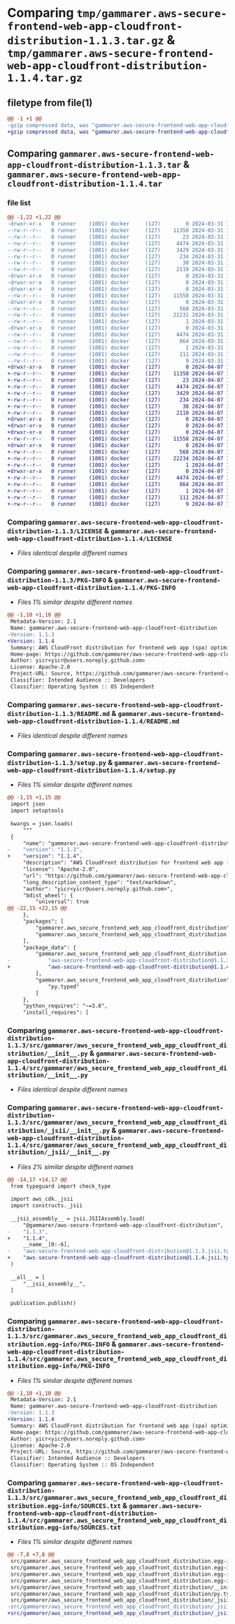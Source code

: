 # Comparing `tmp/gammarer.aws-secure-frontend-web-app-cloudfront-distribution-1.1.3.tar.gz` & `tmp/gammarer.aws-secure-frontend-web-app-cloudfront-distribution-1.1.4.tar.gz`

## filetype from file(1)

```diff
@@ -1 +1 @@
-gzip compressed data, was "gammarer.aws-secure-frontend-web-app-cloudfront-distribution-1.1.3.tar", last modified: Sun Mar 31 18:21:15 2024, max compression
+gzip compressed data, was "gammarer.aws-secure-frontend-web-app-cloudfront-distribution-1.1.4.tar", last modified: Sun Apr  7 18:21:17 2024, max compression
```

## Comparing `gammarer.aws-secure-frontend-web-app-cloudfront-distribution-1.1.3.tar` & `gammarer.aws-secure-frontend-web-app-cloudfront-distribution-1.1.4.tar`

### file list

```diff
@@ -1,22 +1,22 @@
-drwxr-xr-x   0 runner    (1001) docker     (127)        0 2024-03-31 18:21:15.467528 gammarer.aws-secure-frontend-web-app-cloudfront-distribution-1.1.3/
--rw-r--r--   0 runner    (1001) docker     (127)    11358 2024-03-31 18:21:01.000000 gammarer.aws-secure-frontend-web-app-cloudfront-distribution-1.1.3/LICENSE
--rw-r--r--   0 runner    (1001) docker     (127)       23 2024-03-31 18:21:01.000000 gammarer.aws-secure-frontend-web-app-cloudfront-distribution-1.1.3/MANIFEST.in
--rw-r--r--   0 runner    (1001) docker     (127)     4474 2024-03-31 18:21:15.467528 gammarer.aws-secure-frontend-web-app-cloudfront-distribution-1.1.3/PKG-INFO
--rw-r--r--   0 runner    (1001) docker     (127)     3429 2024-03-31 18:21:01.000000 gammarer.aws-secure-frontend-web-app-cloudfront-distribution-1.1.3/README.md
--rw-r--r--   0 runner    (1001) docker     (127)      234 2024-03-31 18:21:01.000000 gammarer.aws-secure-frontend-web-app-cloudfront-distribution-1.1.3/pyproject.toml
--rw-r--r--   0 runner    (1001) docker     (127)       38 2024-03-31 18:21:15.467528 gammarer.aws-secure-frontend-web-app-cloudfront-distribution-1.1.3/setup.cfg
--rw-r--r--   0 runner    (1001) docker     (127)     2110 2024-03-31 18:21:01.000000 gammarer.aws-secure-frontend-web-app-cloudfront-distribution-1.1.3/setup.py
-drwxr-xr-x   0 runner    (1001) docker     (127)        0 2024-03-31 18:21:15.463528 gammarer.aws-secure-frontend-web-app-cloudfront-distribution-1.1.3/src/
-drwxr-xr-x   0 runner    (1001) docker     (127)        0 2024-03-31 18:21:15.467528 gammarer.aws-secure-frontend-web-app-cloudfront-distribution-1.1.3/src/gammarer/
-drwxr-xr-x   0 runner    (1001) docker     (127)        0 2024-03-31 18:21:15.467528 gammarer.aws-secure-frontend-web-app-cloudfront-distribution-1.1.3/src/gammarer/aws_secure_frontend_web_app_cloudfront_distribution/
--rw-r--r--   0 runner    (1001) docker     (127)    11558 2024-03-31 18:21:01.000000 gammarer.aws-secure-frontend-web-app-cloudfront-distribution-1.1.3/src/gammarer/aws_secure_frontend_web_app_cloudfront_distribution/__init__.py
-drwxr-xr-x   0 runner    (1001) docker     (127)        0 2024-03-31 18:21:15.467528 gammarer.aws-secure-frontend-web-app-cloudfront-distribution-1.1.3/src/gammarer/aws_secure_frontend_web_app_cloudfront_distribution/_jsii/
--rw-r--r--   0 runner    (1001) docker     (127)      568 2024-03-31 18:21:01.000000 gammarer.aws-secure-frontend-web-app-cloudfront-distribution-1.1.3/src/gammarer/aws_secure_frontend_web_app_cloudfront_distribution/_jsii/__init__.py
--rw-r--r--   0 runner    (1001) docker     (127)    22231 2024-03-31 18:21:01.000000 gammarer.aws-secure-frontend-web-app-cloudfront-distribution-1.1.3/src/gammarer/aws_secure_frontend_web_app_cloudfront_distribution/_jsii/aws-secure-frontend-web-app-cloudfront-distribution@1.1.3.jsii.tgz
--rw-r--r--   0 runner    (1001) docker     (127)        1 2024-03-31 18:21:01.000000 gammarer.aws-secure-frontend-web-app-cloudfront-distribution-1.1.3/src/gammarer/aws_secure_frontend_web_app_cloudfront_distribution/py.typed
-drwxr-xr-x   0 runner    (1001) docker     (127)        0 2024-03-31 18:21:15.467528 gammarer.aws-secure-frontend-web-app-cloudfront-distribution-1.1.3/src/gammarer.aws_secure_frontend_web_app_cloudfront_distribution.egg-info/
--rw-r--r--   0 runner    (1001) docker     (127)     4474 2024-03-31 18:21:15.000000 gammarer.aws-secure-frontend-web-app-cloudfront-distribution-1.1.3/src/gammarer.aws_secure_frontend_web_app_cloudfront_distribution.egg-info/PKG-INFO
--rw-r--r--   0 runner    (1001) docker     (127)      864 2024-03-31 18:21:15.000000 gammarer.aws-secure-frontend-web-app-cloudfront-distribution-1.1.3/src/gammarer.aws_secure_frontend_web_app_cloudfront_distribution.egg-info/SOURCES.txt
--rw-r--r--   0 runner    (1001) docker     (127)        1 2024-03-31 18:21:15.000000 gammarer.aws-secure-frontend-web-app-cloudfront-distribution-1.1.3/src/gammarer.aws_secure_frontend_web_app_cloudfront_distribution.egg-info/dependency_links.txt
--rw-r--r--   0 runner    (1001) docker     (127)      111 2024-03-31 18:21:15.000000 gammarer.aws-secure-frontend-web-app-cloudfront-distribution-1.1.3/src/gammarer.aws_secure_frontend_web_app_cloudfront_distribution.egg-info/requires.txt
--rw-r--r--   0 runner    (1001) docker     (127)        9 2024-03-31 18:21:15.000000 gammarer.aws-secure-frontend-web-app-cloudfront-distribution-1.1.3/src/gammarer.aws_secure_frontend_web_app_cloudfront_distribution.egg-info/top_level.txt
+drwxr-xr-x   0 runner    (1001) docker     (127)        0 2024-04-07 18:21:17.628636 gammarer.aws-secure-frontend-web-app-cloudfront-distribution-1.1.4/
+-rw-r--r--   0 runner    (1001) docker     (127)    11358 2024-04-07 18:21:03.000000 gammarer.aws-secure-frontend-web-app-cloudfront-distribution-1.1.4/LICENSE
+-rw-r--r--   0 runner    (1001) docker     (127)       23 2024-04-07 18:21:03.000000 gammarer.aws-secure-frontend-web-app-cloudfront-distribution-1.1.4/MANIFEST.in
+-rw-r--r--   0 runner    (1001) docker     (127)     4474 2024-04-07 18:21:17.628636 gammarer.aws-secure-frontend-web-app-cloudfront-distribution-1.1.4/PKG-INFO
+-rw-r--r--   0 runner    (1001) docker     (127)     3429 2024-04-07 18:21:03.000000 gammarer.aws-secure-frontend-web-app-cloudfront-distribution-1.1.4/README.md
+-rw-r--r--   0 runner    (1001) docker     (127)      234 2024-04-07 18:21:03.000000 gammarer.aws-secure-frontend-web-app-cloudfront-distribution-1.1.4/pyproject.toml
+-rw-r--r--   0 runner    (1001) docker     (127)       38 2024-04-07 18:21:17.628636 gammarer.aws-secure-frontend-web-app-cloudfront-distribution-1.1.4/setup.cfg
+-rw-r--r--   0 runner    (1001) docker     (127)     2110 2024-04-07 18:21:03.000000 gammarer.aws-secure-frontend-web-app-cloudfront-distribution-1.1.4/setup.py
+drwxr-xr-x   0 runner    (1001) docker     (127)        0 2024-04-07 18:21:17.624636 gammarer.aws-secure-frontend-web-app-cloudfront-distribution-1.1.4/src/
+drwxr-xr-x   0 runner    (1001) docker     (127)        0 2024-04-07 18:21:17.624636 gammarer.aws-secure-frontend-web-app-cloudfront-distribution-1.1.4/src/gammarer/
+drwxr-xr-x   0 runner    (1001) docker     (127)        0 2024-04-07 18:21:17.624636 gammarer.aws-secure-frontend-web-app-cloudfront-distribution-1.1.4/src/gammarer/aws_secure_frontend_web_app_cloudfront_distribution/
+-rw-r--r--   0 runner    (1001) docker     (127)    11558 2024-04-07 18:21:03.000000 gammarer.aws-secure-frontend-web-app-cloudfront-distribution-1.1.4/src/gammarer/aws_secure_frontend_web_app_cloudfront_distribution/__init__.py
+drwxr-xr-x   0 runner    (1001) docker     (127)        0 2024-04-07 18:21:17.628636 gammarer.aws-secure-frontend-web-app-cloudfront-distribution-1.1.4/src/gammarer/aws_secure_frontend_web_app_cloudfront_distribution/_jsii/
+-rw-r--r--   0 runner    (1001) docker     (127)      568 2024-04-07 18:21:03.000000 gammarer.aws-secure-frontend-web-app-cloudfront-distribution-1.1.4/src/gammarer/aws_secure_frontend_web_app_cloudfront_distribution/_jsii/__init__.py
+-rw-r--r--   0 runner    (1001) docker     (127)    22234 2024-04-07 18:21:03.000000 gammarer.aws-secure-frontend-web-app-cloudfront-distribution-1.1.4/src/gammarer/aws_secure_frontend_web_app_cloudfront_distribution/_jsii/aws-secure-frontend-web-app-cloudfront-distribution@1.1.4.jsii.tgz
+-rw-r--r--   0 runner    (1001) docker     (127)        1 2024-04-07 18:21:03.000000 gammarer.aws-secure-frontend-web-app-cloudfront-distribution-1.1.4/src/gammarer/aws_secure_frontend_web_app_cloudfront_distribution/py.typed
+drwxr-xr-x   0 runner    (1001) docker     (127)        0 2024-04-07 18:21:17.624636 gammarer.aws-secure-frontend-web-app-cloudfront-distribution-1.1.4/src/gammarer.aws_secure_frontend_web_app_cloudfront_distribution.egg-info/
+-rw-r--r--   0 runner    (1001) docker     (127)     4474 2024-04-07 18:21:17.000000 gammarer.aws-secure-frontend-web-app-cloudfront-distribution-1.1.4/src/gammarer.aws_secure_frontend_web_app_cloudfront_distribution.egg-info/PKG-INFO
+-rw-r--r--   0 runner    (1001) docker     (127)      864 2024-04-07 18:21:17.000000 gammarer.aws-secure-frontend-web-app-cloudfront-distribution-1.1.4/src/gammarer.aws_secure_frontend_web_app_cloudfront_distribution.egg-info/SOURCES.txt
+-rw-r--r--   0 runner    (1001) docker     (127)        1 2024-04-07 18:21:17.000000 gammarer.aws-secure-frontend-web-app-cloudfront-distribution-1.1.4/src/gammarer.aws_secure_frontend_web_app_cloudfront_distribution.egg-info/dependency_links.txt
+-rw-r--r--   0 runner    (1001) docker     (127)      111 2024-04-07 18:21:17.000000 gammarer.aws-secure-frontend-web-app-cloudfront-distribution-1.1.4/src/gammarer.aws_secure_frontend_web_app_cloudfront_distribution.egg-info/requires.txt
+-rw-r--r--   0 runner    (1001) docker     (127)        9 2024-04-07 18:21:17.000000 gammarer.aws-secure-frontend-web-app-cloudfront-distribution-1.1.4/src/gammarer.aws_secure_frontend_web_app_cloudfront_distribution.egg-info/top_level.txt
```

### Comparing `gammarer.aws-secure-frontend-web-app-cloudfront-distribution-1.1.3/LICENSE` & `gammarer.aws-secure-frontend-web-app-cloudfront-distribution-1.1.4/LICENSE`

 * *Files identical despite different names*

### Comparing `gammarer.aws-secure-frontend-web-app-cloudfront-distribution-1.1.3/PKG-INFO` & `gammarer.aws-secure-frontend-web-app-cloudfront-distribution-1.1.4/PKG-INFO`

 * *Files 1% similar despite different names*

```diff
@@ -1,10 +1,10 @@
 Metadata-Version: 2.1
 Name: gammarer.aws-secure-frontend-web-app-cloudfront-distribution
-Version: 1.1.3
+Version: 1.1.4
 Summary: AWS CloudFront distribution for frontend web app (spa) optimized.
 Home-page: https://github.com/gammarer/aws-secure-frontend-web-app-cloudfront-distribution.git
 Author: yicr<yicr@users.noreply.github.com>
 License: Apache-2.0
 Project-URL: Source, https://github.com/gammarer/aws-secure-frontend-web-app-cloudfront-distribution.git
 Classifier: Intended Audience :: Developers
 Classifier: Operating System :: OS Independent
```

### Comparing `gammarer.aws-secure-frontend-web-app-cloudfront-distribution-1.1.3/README.md` & `gammarer.aws-secure-frontend-web-app-cloudfront-distribution-1.1.4/README.md`

 * *Files identical despite different names*

### Comparing `gammarer.aws-secure-frontend-web-app-cloudfront-distribution-1.1.3/setup.py` & `gammarer.aws-secure-frontend-web-app-cloudfront-distribution-1.1.4/setup.py`

 * *Files 1% similar despite different names*

```diff
@@ -1,15 +1,15 @@
 import json
 import setuptools
 
 kwargs = json.loads(
     """
 {
     "name": "gammarer.aws-secure-frontend-web-app-cloudfront-distribution",
-    "version": "1.1.3",
+    "version": "1.1.4",
     "description": "AWS CloudFront distribution for frontend web app (spa) optimized.",
     "license": "Apache-2.0",
     "url": "https://github.com/gammarer/aws-secure-frontend-web-app-cloudfront-distribution.git",
     "long_description_content_type": "text/markdown",
     "author": "yicr<yicr@users.noreply.github.com>",
     "bdist_wheel": {
         "universal": true
@@ -22,15 +22,15 @@
     },
     "packages": [
         "gammarer.aws_secure_frontend_web_app_cloudfront_distribution",
         "gammarer.aws_secure_frontend_web_app_cloudfront_distribution._jsii"
     ],
     "package_data": {
         "gammarer.aws_secure_frontend_web_app_cloudfront_distribution._jsii": [
-            "aws-secure-frontend-web-app-cloudfront-distribution@1.1.3.jsii.tgz"
+            "aws-secure-frontend-web-app-cloudfront-distribution@1.1.4.jsii.tgz"
         ],
         "gammarer.aws_secure_frontend_web_app_cloudfront_distribution": [
             "py.typed"
         ]
     },
     "python_requires": "~=3.8",
     "install_requires": [
```

### Comparing `gammarer.aws-secure-frontend-web-app-cloudfront-distribution-1.1.3/src/gammarer/aws_secure_frontend_web_app_cloudfront_distribution/__init__.py` & `gammarer.aws-secure-frontend-web-app-cloudfront-distribution-1.1.4/src/gammarer/aws_secure_frontend_web_app_cloudfront_distribution/__init__.py`

 * *Files identical despite different names*

### Comparing `gammarer.aws-secure-frontend-web-app-cloudfront-distribution-1.1.3/src/gammarer/aws_secure_frontend_web_app_cloudfront_distribution/_jsii/__init__.py` & `gammarer.aws-secure-frontend-web-app-cloudfront-distribution-1.1.4/src/gammarer/aws_secure_frontend_web_app_cloudfront_distribution/_jsii/__init__.py`

 * *Files 2% similar despite different names*

```diff
@@ -14,17 +14,17 @@
 from typeguard import check_type
 
 import aws_cdk._jsii
 import constructs._jsii
 
 __jsii_assembly__ = jsii.JSIIAssembly.load(
     "@gammarer/aws-secure-frontend-web-app-cloudfront-distribution",
-    "1.1.3",
+    "1.1.4",
     __name__[0:-6],
-    "aws-secure-frontend-web-app-cloudfront-distribution@1.1.3.jsii.tgz",
+    "aws-secure-frontend-web-app-cloudfront-distribution@1.1.4.jsii.tgz",
 )
 
 __all__ = [
     "__jsii_assembly__",
 ]
 
 publication.publish()
```

### Comparing `gammarer.aws-secure-frontend-web-app-cloudfront-distribution-1.1.3/src/gammarer.aws_secure_frontend_web_app_cloudfront_distribution.egg-info/PKG-INFO` & `gammarer.aws-secure-frontend-web-app-cloudfront-distribution-1.1.4/src/gammarer.aws_secure_frontend_web_app_cloudfront_distribution.egg-info/PKG-INFO`

 * *Files 1% similar despite different names*

```diff
@@ -1,10 +1,10 @@
 Metadata-Version: 2.1
 Name: gammarer.aws-secure-frontend-web-app-cloudfront-distribution
-Version: 1.1.3
+Version: 1.1.4
 Summary: AWS CloudFront distribution for frontend web app (spa) optimized.
 Home-page: https://github.com/gammarer/aws-secure-frontend-web-app-cloudfront-distribution.git
 Author: yicr<yicr@users.noreply.github.com>
 License: Apache-2.0
 Project-URL: Source, https://github.com/gammarer/aws-secure-frontend-web-app-cloudfront-distribution.git
 Classifier: Intended Audience :: Developers
 Classifier: Operating System :: OS Independent
```

### Comparing `gammarer.aws-secure-frontend-web-app-cloudfront-distribution-1.1.3/src/gammarer.aws_secure_frontend_web_app_cloudfront_distribution.egg-info/SOURCES.txt` & `gammarer.aws-secure-frontend-web-app-cloudfront-distribution-1.1.4/src/gammarer.aws_secure_frontend_web_app_cloudfront_distribution.egg-info/SOURCES.txt`

 * *Files 1% similar despite different names*

```diff
@@ -7,8 +7,8 @@
 src/gammarer.aws_secure_frontend_web_app_cloudfront_distribution.egg-info/SOURCES.txt
 src/gammarer.aws_secure_frontend_web_app_cloudfront_distribution.egg-info/dependency_links.txt
 src/gammarer.aws_secure_frontend_web_app_cloudfront_distribution.egg-info/requires.txt
 src/gammarer.aws_secure_frontend_web_app_cloudfront_distribution.egg-info/top_level.txt
 src/gammarer/aws_secure_frontend_web_app_cloudfront_distribution/__init__.py
 src/gammarer/aws_secure_frontend_web_app_cloudfront_distribution/py.typed
 src/gammarer/aws_secure_frontend_web_app_cloudfront_distribution/_jsii/__init__.py
-src/gammarer/aws_secure_frontend_web_app_cloudfront_distribution/_jsii/aws-secure-frontend-web-app-cloudfront-distribution@1.1.3.jsii.tgz
+src/gammarer/aws_secure_frontend_web_app_cloudfront_distribution/_jsii/aws-secure-frontend-web-app-cloudfront-distribution@1.1.4.jsii.tgz
```


